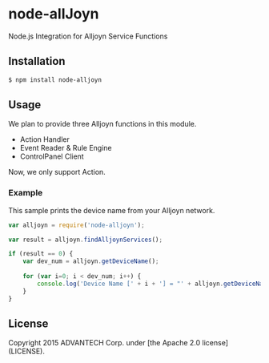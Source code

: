 # node-allJoyn
Node.js Integration for Alljoyn Service Functions

## Installation
``` bash
$ npm install node-alljoyn
```

## Usage
We plan to provide three Alljoyn functions in this module.
 - Action Handler
 - Event Reader & Rule Engine
 - ControlPanel Client

Now, we only support Action.

### Example

This sample prints the device name from your Alljoyn network.

``` javascript
var alljoyn = require('node-alljoyn');

var result = alljoyn.findAlljoynServices();

if (result == 0) {
    var dev_num = alljoyn.getDeviceName();
  
    for (var i=0; i < dev_num; i++) {
        console.log('Device Name [' + i + '] = "' + alljoyn.getDeviceName(i) + '"');
    }
}
```

## License
Copyright 2015 ADVANTECH Corp. under [the Apache 2.0 license] (LICENSE).
